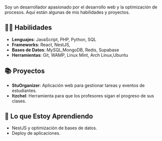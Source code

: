Soy un desarrollador apasionado por el desarrollo web y la optimización de procesos. Aquí están algunas de mis habilidades y proyectos.

## 🧑‍💻 **Habilidades**

- **Lenguajes**: JavaScript, PHP, Python, SQL
- **Frameworks**: React, NestJS,
- **Bases de Datos**: MySQL,MongoDB, Redis, Supabase
- **Herramientas**: Git, WAMP, Linux Mint, Arch Linux,Ubuntu

## 📚 **Proyectos**

- **StuOrganizer**: Aplicación web para gestionar tareas y eventos de estudiantes.
- **Itzchel**: Herramienta para que los profesores sigan el progreso de sus clases.

## 🌱 **Lo que Estoy Aprendiendo**

- NestJS y optimización de bases de datos.
- Deploy de aplicaciones.
